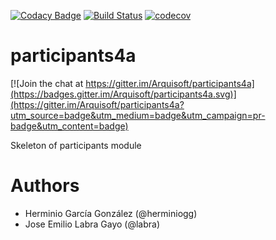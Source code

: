 [![Codacy Badge](https://api.codacy.com/project/badge/Grade/2f5e9b234d9b4cbd8669629c299990ad)](https://www.codacy.com/app/jelabra/participants4a?utm_source=github.com&utm_medium=referral&utm_content=Arquisoft/participants0&utm_campaign=badger)
[![Build Status](https://travis-ci.org/Arquisoft/participants4a.svg?branch=master)](https://travis-ci.org/Arquisoft/participants4a)
[![codecov](https://codecov.io/gh/Arquisoft/participants4a/branch/master/graph/badge.svg)](https://codecov.io/gh/Arquisoft/participants4a)


# participants4a

[![Join the chat at https://gitter.im/Arquisoft/participants4a](https://badges.gitter.im/Arquisoft/participants4a.svg)](https://gitter.im/Arquisoft/participants4a?utm_source=badge&utm_medium=badge&utm_campaign=pr-badge&utm_content=badge)

Skeleton of participants module

# Authors

- Herminio García González (@herminiogg)
- Jose Emilio Labra Gayo (@labra)

